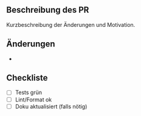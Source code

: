 ## Beschreibung des PR
Kurzbeschreibung der Änderungen und Motivation.

## Änderungen
-

## Checkliste
- [ ] Tests grün
- [ ] Lint/Format ok
- [ ] Doku aktualisiert (falls nötig)
